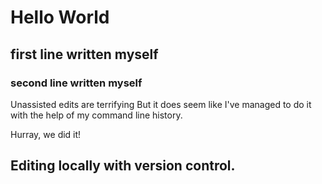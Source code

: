 # Hello World
## first line written myself
### second line written myself

Unassisted edits are terrifying
But it does seem like I've managed to do it with the help of my command line history.

Hurray, we did it!

## Editing locally with version control.
